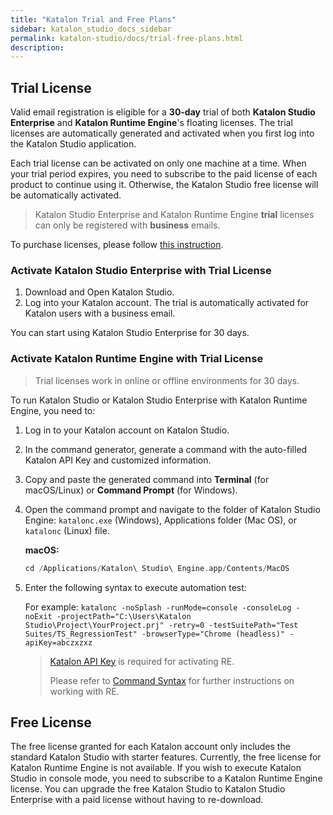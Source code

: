 ```yaml
---
title: "Katalon Trial and Free Plans"
sidebar: katalon_studio_docs_sidebar
permalink: katalon-studio/docs/trial-free-plans.html
description:
---
```


## Trial License

Valid email registration is eligible for a **30-day** trial of both **Katalon Studio Enterprise** and **Katalon Runtime Engine**'s floating licenses. The trial licenses are automatically generated and activated when you first log into the Katalon Studio application.

Each trial license can be activated on only one machine at a time. When your trial period expires, you need to subscribe to the paid license of each product to continue using it. Otherwise, the Katalon Studio free license will be automatically activated.

> Katalon Studio Enterprise and Katalon Runtime Engine **trial** licenses can only be registered with **business** emails. 

To purchase licenses, please follow [this instruction](https://docs.katalon.com/katalon-studio/docs/license-subscription.html).

### Activate Katalon Studio Enterprise with Trial License

1. Download and Open Katalon Studio.
2. Log into your Katalon account. The trial is automatically activated for Katalon users with a business email.

You can start using Katalon Studio Enterprise for 30 days.

### Activate Katalon Runtime Engine with Trial License

> Trial licenses work in online or offline environments for 30 days.

To run Katalon Studio or Katalon Studio Enterprise with Katalon Runtime Engine, you need to:

1. Log in to your Katalon account on Katalon Studio.
2. In the command generator, generate a command with the auto-filled Katalon API Key and customized information.
3. Copy and paste the generated command into **Terminal** (for macOS/Linux) or **Command Prompt** (for Windows).

4. Open the command prompt and navigate to the folder of Katalon Studio Engine: `katalonc.exe` (Windows), Applications folder (Mac OS), or `katalonc` (Linux) file.

    **macOS:**

    ```groovy
    cd /Applications/Katalon\ Studio\ Engine.app/Contents/MacOS
    ```

5. Enter the following syntax to execute automation test:

    For example: `katalonc -noSplash -runMode=console -consoleLog -noExit -projectPath="C:\Users\Katalon Studio\Project\YourProject.prj" -retry=0 -testSuitePath="Test Suites/TS_RegressionTest" -browserType="Chrome (headless)" -apiKey=abczxzxz`

    > [Katalon API Key](https://docs.katalon.com/katalon-analytics/docs/ka-api-key.html#create-an-api-key) is required for activating RE.
    >
    > Please refer to [Command Syntax](https://docs.katalon.com/katalon-studio/docs/console-mode-execution.html#katalon-studio-plugins-in-console-mode) for further instructions on working with RE.

## Free License

The free license granted for each Katalon account only includes the standard Katalon Studio with starter features. Currently, the free license for Katalon Runtime Engine is not available. If you wish to execute Katalon Studio in console mode, you need to subscribe to a Katalon Runtime Engine license. You can upgrade the free Katalon Studio to Katalon Studio Enterprise with a paid license without having to re-download.

